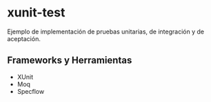 # xunit-test
Ejemplo de implementación de pruebas unitarias, de integración y de aceptación.

## Frameworks y Herramientas
- XUnit
- Moq
- Specflow

